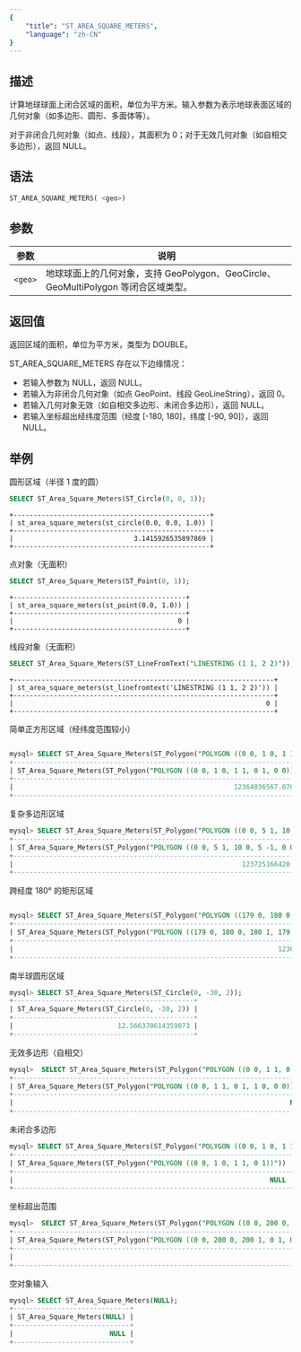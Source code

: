 ```yaml
---
{
    "title": "ST_AREA_SQUARE_METERS",
    "language": "zh-CN"
}
---
```


<!-- 
Licensed to the Apache Software Foundation (ASF) under one
or more contributor license agreements.  See the NOTICE file
distributed with this work for additional information
regarding copyright ownership.  The ASF licenses this file
to you under the Apache License, Version 2.0 (the
"License"); you may not use this file except in compliance
with the License.  You may obtain a copy of the License at

  http://www.apache.org/licenses/LICENSE-2.0

Unless required by applicable law or agreed to in writing,
software distributed under the License is distributed on an
"AS IS" BASIS, WITHOUT WARRANTIES OR CONDITIONS OF ANY
KIND, either express or implied.  See the License for the
specific language governing permissions and limitations
under the License.
-->

## 描述

计算地球球面上闭合区域的面积，单位为平方米。输入参数为表示地球表面区域的几何对象（如多边形、圆形、多面体等）。

对于非闭合几何对象（如点、线段），其面积为 0；对于无效几何对象（如自相交多边形），返回 NULL。


## 语法

```sql
ST_AREA_SQUARE_METERS( <geo>)
```
## 参数

| 参数 | 说明     |
| -- |--------|
| `<geo>` | 地球球面上的几何对象，支持 GeoPolygon、GeoCircle、GeoMultiPolygon 等闭合区域类型。 |

## 返回值

返回区域的面积，单位为平方米，类型为 DOUBLE。

ST_AREA_SQUARE_METERS 存在以下边缘情况：

- 若输入参数为 NULL，返回 NULL。
- 若输入为非闭合几何对象（如点 GeoPoint、线段 GeoLineString），返回 0。
- 若输入几何对象无效（如自相交多边形、未闭合多边形），返回 NULL。
- 若输入坐标超出经纬度范围（经度 [-180, 180]，纬度 [-90, 90]），返回 NULL。

## 举例

圆形区域（半径 1 度的圆）

```sql
SELECT ST_Area_Square_Meters(ST_Circle(0, 0, 1));
```

```text
+-------------------------------------------------+
| st_area_square_meters(st_circle(0.0, 0.0, 1.0)) |
+-------------------------------------------------+
|                              3.1415926535897869 |
+-------------------------------------------------+
```

点对象（无面积）

```sql
SELECT ST_Area_Square_Meters(ST_Point(0, 1));
```

```text
+-------------------------------------------+
| st_area_square_meters(st_point(0.0, 1.0)) |
+-------------------------------------------+
|                                         0 |
+-------------------------------------------+
```

线段对象（无面积）

```sql
SELECT ST_Area_Square_Meters(ST_LineFromText("LINESTRING (1 1, 2 2)"));
```

```text
+-----------------------------------------------------------------+
| st_area_square_meters(st_linefromtext('LINESTRING (1 1, 2 2)')) |
+-----------------------------------------------------------------+
|                                                               0 |
+-----------------------------------------------------------------+
```

简单正方形区域（经纬度范围较小）

```sql

mysql> SELECT ST_Area_Square_Meters(ST_Polygon("POLYGON ((0 0, 1 0, 1 1, 0 1, 0 0))"));
+--------------------------------------------------------------------------+
| ST_Area_Square_Meters(ST_Polygon("POLYGON ((0 0, 1 0, 1 1, 0 1, 0 0))")) |
+--------------------------------------------------------------------------+
|                                                       12364036567.076408 |
+--------------------------------------------------------------------------+
```

复杂多边形区域

```sql
mysql> SELECT ST_Area_Square_Meters(ST_Polygon("POLYGON ((0 0, 5 1, 10 0, 5 -1, 0 0))"));
+----------------------------------------------------------------------------+
| ST_Area_Square_Meters(ST_Polygon("POLYGON ((0 0, 5 1, 10 0, 5 -1, 0 0))")) |
+----------------------------------------------------------------------------+
|                                                         123725166420.83101 |
+----------------------------------------------------------------------------+
```

跨经度 180° 的矩形区域

```sql

mysql> SELECT ST_Area_Square_Meters(ST_Polygon("POLYGON ((179 0, 180 0, 180 1, 179 1, 179 0))"));
+------------------------------------------------------------------------------------+
| ST_Area_Square_Meters(ST_Polygon("POLYGON ((179 0, 180 0, 180 1, 179 1, 179 0))")) |
+------------------------------------------------------------------------------------+
|                                                                  12364036567.07628 |
+------------------------------------------------------------------------------------+
```

南半球圆形区域

```sql
mysql> SELECT ST_Area_Square_Meters(ST_Circle(0, -30, 2));
+---------------------------------------------+
| ST_Area_Square_Meters(ST_Circle(0, -30, 2)) |
+---------------------------------------------+
|                          12.566370614359073 |
+---------------------------------------------+
```

无效多边形（自相交）

```sql
mysql>  SELECT ST_Area_Square_Meters(ST_Polygon("POLYGON ((0 0, 1 1, 0 1, 1 0, 0 0))"));
+--------------------------------------------------------------------------+
| ST_Area_Square_Meters(ST_Polygon("POLYGON ((0 0, 1 1, 0 1, 1 0, 0 0))")) |
+--------------------------------------------------------------------------+
|                                                                     NULL |
+--------------------------------------------------------------------------+
```

未闭合多边形

```sql
mysql> SELECT ST_Area_Square_Meters(ST_Polygon("POLYGON ((0 0, 1 0, 1 1, 0 1))"));
+---------------------------------------------------------------------+
| ST_Area_Square_Meters(ST_Polygon("POLYGON ((0 0, 1 0, 1 1, 0 1))")) |
+---------------------------------------------------------------------+
|                                                                NULL |
+---------------------------------------------------------------------+
```

坐标超出范围

```sql
mysql>  SELECT ST_Area_Square_Meters(ST_Polygon("POLYGON ((0 0, 200 0, 200 1, 0 1, 0 0))"));
+------------------------------------------------------------------------------+
| ST_Area_Square_Meters(ST_Polygon("POLYGON ((0 0, 200 0, 200 1, 0 1, 0 0))")) |
+------------------------------------------------------------------------------+
|                                                                         NULL |
+------------------------------------------------------------------------------+
```

空对象输入

```sql
mysql> SELECT ST_Area_Square_Meters(NULL);
+-----------------------------+
| ST_Area_Square_Meters(NULL) |
+-----------------------------+
|                        NULL |
+-----------------------------+
```